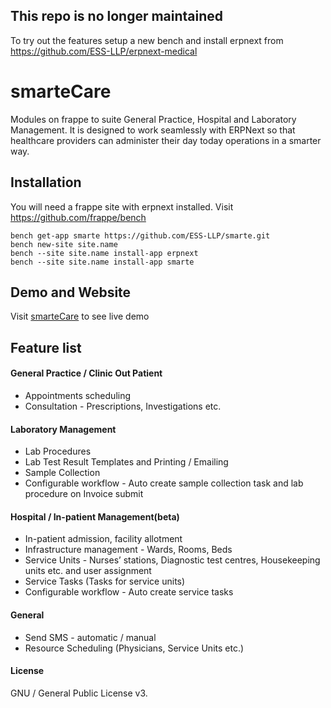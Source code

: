 ## This repo is no longer maintained
To try out the features setup a new bench and install erpnext from https://github.com/ESS-LLP/erpnext-medical

# smarteCare

Modules on frappe to suite General Practice, Hospital and Laboratory Management. It is designed to work seamlessly with ERPNext so that healthcare providers can administer their day today operations in a smarter way.

## Installation
You will need a frappe site with erpnext installed. Visit https://github.com/frappe/bench

	bench get-app smarte https://github.com/ESS-LLP/smarte.git
	bench new-site site.name
	bench --site site.name install-app erpnext
	bench --site site.name install-app smarte

## Demo and Website
Visit [smarteCare](https://smarteHIS.com) to see live demo

## Feature list
#### General Practice / Clinic Out Patient
* Appointments scheduling
* Consultation - Prescriptions, Investigations etc.

#### Laboratory Management
* Lab Procedures
* Lab Test Result Templates and Printing / Emailing
* Sample Collection
* Configurable workflow - Auto create sample collection task and lab procedure on Invoice submit

#### Hospital / In-patient Management(beta)
* In-patient admission, facility allotment
* Infrastructure management - Wards, Rooms, Beds
* Service Units - Nurses’ stations, Diagnostic test centres, Housekeeping units etc. and user assignment
* Service Tasks (Tasks for service units)
* Configurable workflow - Auto create service tasks

#### General
* Send SMS - automatic / manual
* Resource Scheduling (Physicians, Service Units etc.)

#### License
GNU / General Public License v3.
